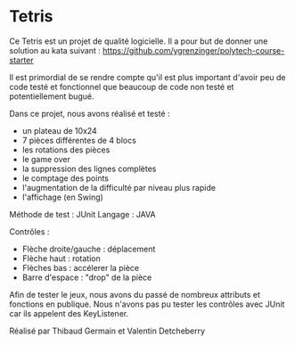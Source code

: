# Tetris


Ce Tetris est un projet de qualité logicielle. Il a pour but de donner une solution au kata suivant :
https://github.com/ygrenzinger/polytech-course-starter

Il est primordial de se rendre compte qu'il est plus important d'avoir peu de code testé et fonctionnel que beaucoup de code non testé et  potentiellement bugué.

Dans ce projet, nous avons réalisé et testé :
- un plateau de 10x24
- 7 pièces différentes de 4 blocs
- les rotations des pièces
- le game over
- la suppression des lignes complètes
- le comptage des points
- l'augmentation de la difficulté par niveau plus rapide
- l'affichage (en Swing)

Méthode de test : JUnit
Langage : JAVA

Contrôles :
- Flèche droite/gauche : déplacement
- Flèche haut : rotation
- Flèches bas : accélerer la pièce
- Barre d'espace : "drop" de la pièce


Afin de tester le jeux, nous avons du passé de nombreux attributs et fonctions en publique.
Nous n'avons pas pu tester les contrôles avec JUnit car ils appelent des KeyListener.


Réalisé par Thibaud Germain et Valentin Detcheberry

